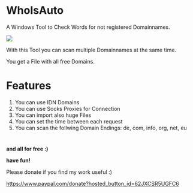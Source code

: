 # WhoIsAuto
A Windows Tool to Check Words for not registered Domainnames.

<img src="https://burncycle.de/share/overview2.png" />

With this Tool you can scan multiple Domainnames at the same time.

You get a File with all free Domains.

# Features
1. You can use IDN Domains
2. You can use Socks Proxies for Connection
3. You can import also huge Files
4. You can set the time between each request
5. You can scan the follwing Domain Endings: de, com, info, org, net, eu

#

<b>and all for free :)</b>

<b>have fun!</b>

Please donate if you find my work useful :)

https://www.paypal.com/donate?hosted_button_id=62JXCSR5UGFC6
